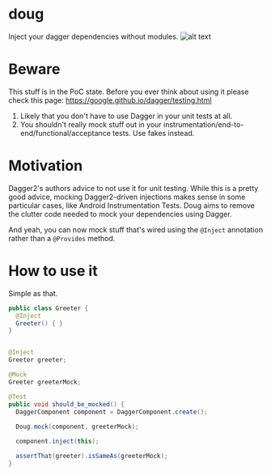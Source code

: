 # doug
Inject your dagger dependencies without modules.
![alt text](http://www.rantlifestyle.com/wp-content/uploads/2014/12/7-Doug-Stamper.jpg)

Beware
=======
This stuff is in the PoC state.
Before you ever think about using it please check this page: https://google.github.io/dagger/testing.html

1. Likely that you don't have to use Dagger in your unit tests at all.
2. You shouldn't really mock stuff out in your instrumentation/end-to-end/functional/acceptance tests. Use fakes instead.


Motivation
======

Dagger2's authors advice to not use it for unit testing. While this is a pretty good advice, mocking Dagger2-driven injections makes sense in some particular cases, like Android Instrumentation Tests. Doug aims to remove the clutter code needed to mock your dependencies using Dagger.

And yeah, you can now mock stuff that's wired using the ```@Inject``` annotation rather than a ```@Provides``` method.

How to use it
==========

Simple as that.

```java
public class Greeter {
  @Inject
  Greeter() { }
}
```

```java

@Inject
Greeter greeter;

@Mock
Greeter greeterMock;

@Test
public void should_be_mocked() {
  DaggerComponent component = DaggerComponent.create();
  
  Doug.mock(component, greeterMock);

  component.inject(this);

  assertThat(greeter).isSameAs(greeterMock);
}
```
